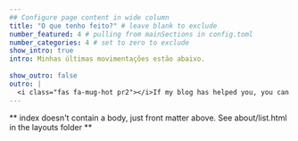 ```yaml
---
## Configure page content in wide column
title: "O que tenho feito?" # leave blank to exclude
number_featured: 4 # pulling from mainSections in config.toml
number_categories: 4 # set to zero to exclude
show_intro: true
intro: Minhas últimas movimentações estão abaixo.
  
show_outro: false
outro: |
  <i class="fas fa-mug-hot pr2"></i>If my blog has helped you, you can [buy me a coffee](https://ko-fi.com/)!
---
```


** index doesn't contain a body, just front matter above.
See about/list.html in the layouts folder **
